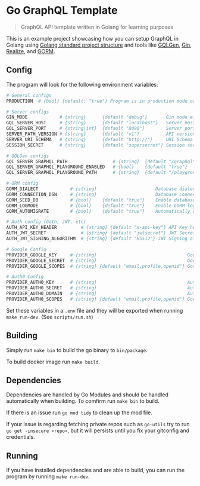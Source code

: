 # Go GraphQL Template

> GraphQL API template written in Golang for learning purposes

This is an example project showcasing how you can setup GraphQL in Golang using [Golang standard project structure](https://github.com/golang-standards/project-layout) and tools like [GQLGen](https://github.com/99designs/gqlgen), [Gin](https://github.com/gin-gonic/gin), [Realize](https://github.com/oxequa/realize), and [GORM](https://gorm.io/).

## Config

The program will look for the following environment variables:

```bash
# General configs
PRODUCTION  # {bool} {default: "true"} Program is in production mode or is running i a cluster etc...

# Server configs
GIN_MODE            # {string}      {default "debug"}       Gin mode either release or debug
GQL_SERVER_HOST     # {string}      {default "localhost"}   Server host
GQL_SERVER_PORT     # {string|int}  {default "8080"}        Server port
SERVER_PATH_VERSION # {string}      {default "v1"}          API version
SERVER_URI_SCHEMA   # {string}      {default "http://"}     URI Schema
SESSION_SECRET      # {string}      {default "supersecret"} Session secret

# GQLGen configs
GQL_SERVER_GRAPHQL_PATH                 # {string}  {default "/graphql"}    Endpoint path to GraphQL API
GQL_SERVER_GRAPHQL_PLAYGROUND_ENABLED   # {bool}    {default "true"}        Enable GraphQL playground interface
GQL_SERVER_GRAPHQL_PLAYGROUND_PATH      # {string}  {default "/playground"} Endpoint path to GraphQL playground

# ORM config
GORM_DIALECT            # {string}                      Database dialect i.e postgres, mysql, etc...
GORM_CONNECTION_DSN     # {string}                      Database connection string i.e "postgres://user:password@dbhost/dbname?sslmode=disable"
GORM_SEED_DB            # {bool}    {default "true"}    Enable database seeding on run
GORM_LOGMODE            # {bool}    {default "true"}    Enable GORM log mode
GORM_AUTOMIGRATE        # {bool}    {default "true"}    Automatically run migrations on run

# Auth config (Goth, JWT, etc)
AUTH_API_KEY_HEADER         # {string} {default "x-api-key"} API Key header
AUTH_JWT_SECRET             # {string} {default "jwtsecret"} JWT Secret
AUTH_JWT_SIGNING_ALGORITHM  # {string} {default "HS512"} JWT Signing algorithm

# Google Config
PROVIDER_GOOGLE_KEY     # {string}                                  Google client key
PROVIDER_GOOGLE_SECRET  # {string}                                  Google client secret
PROVIDER_GOOGLE_SCOPES  # {string} {default "email,profile,openid"} Google OAuth 2.0 scopes

# Auth0 Config
PROVIDER_AUTH0_KEY      # {string}                                  Auth0 client key
PROVIDER_AUTH0_SECRET   # {string}                                  Auth0 client secret
PROVIDER_AUTH0_DOMAIN   # {string}                                  Auth0 domain
PROVIDER_AUTH0_SCOPES   # {string} {default "email,profile,openid"} Google OAuth 2.0 scopes
```

Set these variables in a `.env` file and they will be exported when running `make run-dev`. (See `scripts/run.sh`)

## Building

Simply run `make bin` to build the go binary to `bin/package`.

To build docker image run `make build`.

## Dependencies

Dependencies are handled by Go Modules and should be handled automatically when building. To comfirm run `make bin` to build.

If there is an issue run `go mod tidy` to clean up the mod file.

If your issue is regarding fetching private repos such as `go-utils` try to run `go get -insecure <repo>`, but it will persists until you fix your gitconfig and credentials.

## Running

If you have installed dependencies and are able to build, you can run the program by running `make run-dev`.
